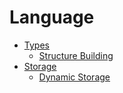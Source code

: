 # Language
- [Types](Types/README.md)
  - [Structure Building](Types/Structure%20Building.md)
- [Storage](Storage/README.md)
  - [Dynamic Storage](Storage/Dynamic%20Storage.md)